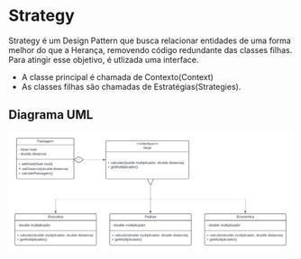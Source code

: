 # Strategy
Strategy é um Design Pattern que busca relacionar entidades de uma forma melhor do que a Herança, removendo código redundante das classes filhas.
Para atingir esse objetivo, é utlizada uma interface. 
- A classe principal é chamada de Contexto(Context)
- As classes filhas são chamadas de Estratégias(Strategies).

## Diagrama UML
![](https://github.com/ryan-wakugawa/Bertoti/blob/main/Engenharia%20de%20Software%20III/media/Strategy%20UML.png)
